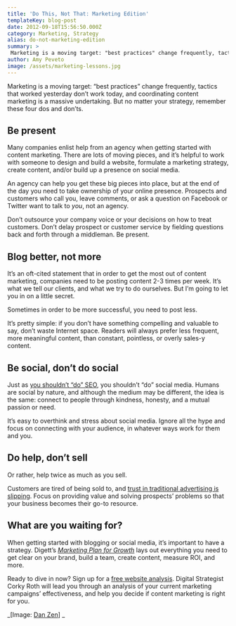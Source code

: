 ```yaml
---
title: 'Do This, Not That: Marketing Edition'
templateKey: blog-post
date: 2012-09-18T15:56:50.000Z
category: Marketing, Strategy
alias: do-not-marketing-edition
summary: > 
 Marketing is a moving target: "best practices" change frequently, tactics that worked yesterday don’t work today, and coordinating content marketing is a massive undertaking. But no matter your strategy, remember these four dos and don’ts.
author: Amy Peveto
image: /assets/marketing-lessons.jpg
---
```


Marketing is a moving target: “best practices” change frequently, tactics that worked yesterday don’t work today, and coordinating content marketing is a massive undertaking. But no matter your strategy, remember these four dos and don’ts.

Be present
----------

Many companies enlist help from an agency when getting started with content marketing. There are lots of moving pieces, and it’s helpful to work with someone to design and build a website, formulate a marketing strategy, create content, and/or build up a presence on social media.

An agency can help you get these big pieces into place, but at the end of the day you need to take ownership of your online presence. Prospects and customers who call you, leave comments, or ask a question on Facebook or Twitter want to talk to _you_, not an agency.

Don’t outsource your company voice or your decisions on how to treat customers. Don’t delay prospect or customer service by fielding questions back and forth through a middleman. Be present.

Blog better, not more
---------------------

It’s an oft-cited statement that in order to get the most out of content marketing, companies need to be posting content 2-3 times per week. It’s what we tell our clients, and what we try to do ourselves. But I’m going to let you in on a little secret.

Sometimes in order to be more successful, you need to post less.

It’s pretty simple: if you don’t have something compelling and valuable to say, don’t waste Internet space. Readers will always prefer less frequent, more meaningful content, than constant, pointless, or overly sales-y content.

Be social, don’t do social
--------------------------

Just as [you shouldn’t “do” SEO](/blog/09/11/2012/we-don-t-do-seo), you shouldn’t “do” social media. Humans are social by nature, and although the medium may be different, the idea is the same: connect to people through kindness, honesty, and a mutual passion or need.

It’s easy to overthink and stress about social media. Ignore all the hype and focus on connecting with your audience, in whatever ways work for them and you.

Do help, don’t sell
-------------------

Or rather, help twice as much as you sell.

Customers are tired of being sold to, and [trust in traditional advertising is slipping](/blog/08/28/2012/sell-less-help-more). Focus on providing value and solving prospects’ problems so that your business becomes their go-to resource.

What are you waiting for?
-------------------------

When getting started with blogging or social media, it’s important to have a strategy. Digett’s [_Marketing Plan for Growth_](/marketing-plan-growth) lays out everything you need to get clear on your brand, build a team, create content, measure ROI, and more.

Ready to dive in now? Sign up for a [free website analysis](/website-consultation). Digital Strategist Corky Roth will lead you through an analysis of your current marketing campaigns’ effectiveness, and help you decide if content marketing is right for you.

_\[Image: [Dan Zen](http://www.flickr.com/photos/danzen/6223207859/)\] _